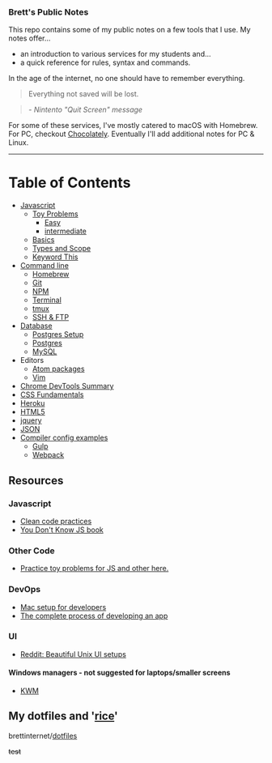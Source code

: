 
### Brett's Public Notes

This repo contains some of my public notes on a few tools that I use. My notes offer...

- an introduction to various services for my students and...
- a quick reference for rules, syntax and commands.

In the age of the internet, no one should have to remember everything.

> Everything not saved will be lost.

> \- _Nintento "Quit Screen" message_

For some of these services, I've mostly catered to macOS with Homebrew. For PC, checkout [Chocolately](https://chocolatey.org/). Eventually I'll add additional notes for PC & Linux.

---

# Table of Contents

* [Javascript](./javascript)
  - [Toy Problems](./javascript/toy-problems)
    - [Easy](./javascript/toy-problems/easy.md)
    - [intermediate](./javascript/toy-problems/intermediate.md)
  - [Basics](./javascript/basics.md)
  - [Types and Scope](./javascript/types-scope.md)
  - [Keyword This](./javascript/keyword-this.md)
* [Command line](./cli)
  - [Homebrew](./cli/homebrew.md)
  - [Git](./cli/git.md)
  - [NPM](./cli/npm.md)
  - [Terminal](./cli/terminal.md)
  - [tmux](./cli/tmux.md)
  - [SSH & FTP](./cli/ssh+ftp.md)
* [Database](./database)
  - [Postgres Setup](./database/postgres-setup.md)
  - [Postgres](./database/postgres.md)
  - [MySQL](./other/mysql.md)
* Editors
  - [Atom packages](./other/atom.md)
  - [Vim](./other/vim.md)
* [Chrome DevTools Summary](./other/ChromeDevTools.md)
* [CSS Fundamentals](./other/css.md)
* [Heroku](./other/heroku.md)
* [HTML5](./other/html5.md)
* [jquery](./other/jquery.md)
* [JSON](./other/JSON.md)
* [Compiler config examples](./compiling)
  - [Gulp](./compiling/gulpfile.js)
  - [Webpack](./compiling/webpack.md)


## Resources
### Javascript
- [Clean code practices](https://github.com/ryanmcdermott/clean-code-javascript)
- [You Don't Know JS book](https://github.com/getify/You-Dont-Know-JS)

### Other Code
- [Practice toy problems for JS and other here.](https://github.com/zacanger/pineapple-curry)

### DevOps
- [Mac setup for developers](https://github.com/sb2nov/mac-setup)
- [The complete process of developing an app](https://12factor.net/)

### UI
- [Reddit: Beautiful Unix UI setups](https://www.reddit.com/r/unixporn/)

#### Windows managers - not suggested for laptops/smaller screens
- [KWM](https://github.com/koekeishiya/kwm)


## My dotfiles and '[rice](http://www.urbandictionary.com/define.php?term=rice)'
brettinternet/[dotfiles](https://github.com/brettinternet/dotfiles)



~~test~~
